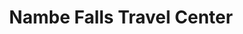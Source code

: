 ---
title: "Nambe Falls Travel Center"
url: /pojoaque/nambe-falls-travel-center/
shop: convenience
---